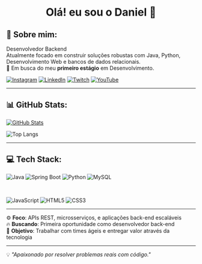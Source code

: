 <h1 align="center">Olá! eu sou o Daniel 👋</h1>

## 📌 Sobre mim:

Desenvolvedor Backend  
Atualmente focado em construir soluções robustas com Java, Python, Desenvolvimento Web e bancos de dados relacionais.  
🎯 Em busca do meu **primeiro estágio** em Desenvolvimento.  

[![Instagram](https://img.shields.io/badge/Instagram-E4405F?style=for-the-badge&logo=instagram&logoColor=white)](https://www.instagram.com/dvmacedo_/)
[![LinkedIn](https://img.shields.io/badge/LinkedIn-0A66C2?style=for-the-badge&logo=linkedin&logoColor=white)](https://www.linkedin.com/in/dv-dev1/)
[![Twitch](https://img.shields.io/badge/Twitch-9146FF?style=for-the-badge&logo=twitch&logoColor=white)](https://www.twitch.tv/dvdev_)
[![YouTube](https://img.shields.io/badge/YouTube-FF0000?style=for-the-badge&logo=youtube&logoColor=white)](https://www.youtube.com//@dv-dev1)


---

## 📊 GitHub Stats:

[![GitHub Stats](https://github-readme-stats.vercel.app/api?username=dv-dev1&show_icons=true&theme=github_dark)](https://github.com/dv-dev1)

![Top Langs](https://github-readme-stats.vercel.app/api/top-langs/?username=dv-dev1&layout=compact&theme=github_dark)

---

## 💻 Tech Stack:

![Java](https://img.shields.io/badge/Java-F89820?style=for-the-badge&logo=java&logoColor=white)
![Spring Boot](https://img.shields.io/badge/Spring_Boot-6DB33F?style=for-the-badge&logo=spring-boot&logoColor=white)
![Python](https://img.shields.io/badge/Python-3776AB?style=for-the-badge&logo=python&logoColor=white)
![MySQL](https://img.shields.io/badge/MySQL-00758F?style=for-the-badge&logo=mysql&logoColor=white)

<br>

![JavaScript](https://img.shields.io/badge/JavaScript-F7DF1E?style=for-the-badge&logo=javascript&logoColor=black)
![HTML5](https://img.shields.io/badge/HTML5-E34F26?style=for-the-badge&logo=html5&logoColor=white)
![CSS3](https://img.shields.io/badge/CSS3-1572B6?style=for-the-badge&logo=css3&logoColor=white)

---

⚙️ **Foco**: APIs REST, microsserviços, e aplicações back-end escaláveis  
🔥 **Buscando**: Primeira oportunidade como desenvolvedor back-end  
🚀 **Objetivo**: Trabalhar com times ágeis e entregar valor através da tecnologia

---

💡 _"Apaixonado por resolver problemas reais com código."_
